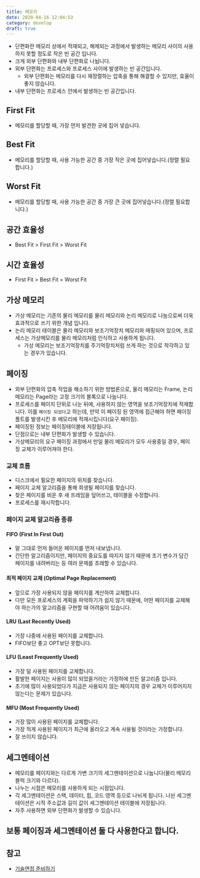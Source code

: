 ```yaml
---
title: 메모리
date: 2020-04-16 12:04:53
category: develop
draft: true
---
```


- 단편화란 메모리 상에서 적재되고, 해제되는 과정에서 발생하는 메모리 사이의 사용하지 못할 정도로 작은 빈 공간 입니다.
- 크게 외부 단편화와 내부 단편화로 나뉩니다.
- 외부 단편화는 프로세스와 프로세스 사이에 발생하는 빈 공간입니다.
  - 외부 단편화는 메모리를 다시 재정렬하는 압축을 통해 해결할 수 있지만, 효율이 좋지 않습니다.
- 내부 단편화는 프로세스 안에서 발생하는 빈 공간입니다.

## First Fit

- 메모리를 할당할 때, 가장 먼저 발견한 곳에 집어 넣습니다.

## Best Fit

- 메모리를 할당할 때, 사용 가능한 공간 중 가장 작은 곳에 집어넣습니다.(정렬 필요합니다.)

## Worst Fit

- 메모리를 할당할 때, 사용 가능한 공간 중 가장 큰 곳에 집어넣습니다.(정렬 필요합니다.)

## 공간 효율성

- Best Fit > First Fit > Worst Fit

## 시간 효율성

- First Fit > Best Fit = Worst Fit

## 가상 메모리

- 가상 메모리는 기존의 물리 메모리를 물리 메모리와 논리 메모리로 나눔으로써 더욱 효과적으로 쓰기 위한 개념 입니다.
- 논리 메모리 테이블은 물리 메모리와 보조기억장치 메모리와 매핑되어 있으며, 프로세스는 가상메모리를 물리 메모리처럼 인식하고 사용하게 됩니다.
  - 가상 메모리는 보조기억장치를 주기억장치처럼 쓰게 하는 것으로 착각하고 있는 경우가 있습니다.

## 페이징

- 외부 단편화의 압축 작업을 해소하기 위한 방법론으로, 물리 메모리는 Frame, 논리 메모리는 Page라는 고정 크기의 블록으로 나눕니다.
- 프로세스를 페이지 단위로 나눈 뒤에, 사용하지 않는 영역을 보조기억장치에 적재합니다. 이를 `페이징 되었다`고 하는데, 만약 이 페이징 된 영역에 접근해야 하면 페이징 폴트를 발생시킨 후 메모리에 적재시킵니다(요구 페이징).
- 페이징된 정보는 페이징테이블에 저장됩니다.
- 단점으로는 내부 단편화가 발생할 수 있습니다.
- 가상메모리의 요구 페이징 과정에서 만일 물리 메모리가 모두 사용중일 경우, 페이징 교체가 이루어져야 한다.

### 교체 흐름

- 디스크에서 필요한 페이지의 위치를 찾습니다.
- 페이지 교체 알고리즘을 통해 희생될 페이지를 찾습니다.
- 찾은 페이지를 비운 후 새 프레임을 덮어쓰고, 테이블을 수정합니다.
- 프로세스를 재시작합니다.

### 페이지 교체 알고리즘 종류

#### FIFO (First In First Out)

- 말 그대로 먼저 들어온 페이지를 먼저 내보냅니다.
- 간단한 알고리즘이지만, 페이지의 중요도를 따지지 않기 때문에 초기 변수가 담긴 페이지를 내려버리는 등 여러 문제를 초래할 수 있습니다.

#### 최적 페이지 교체 (Optimal Page Replacement)

- 앞으로 가장 사용되지 않을 페이지를 계산하여 교체합니다.
- 다만 모든 프로세스의 계획을 파악하기가 쉽지 않기 때문에, 어떤 페이지를 교체해야 하는가의 알고리즘을 구현할 때 어려움이 있습니다.

#### LRU (Last Recently Used)

- 가장 나중에 사용된 페이지를 교체합니다.
- FIFO보단 좋고 OPT보단 못합니다.

#### LFU (Least Frequently Used)

- 가장 덜 사용된 페이지를 교체합니다.
- 활발한 페이지는 사용이 많이 되었을거라는 가정하에 만든 알고리즘 입니다.
- 초기에 많이 사용되었다가 지금은 사용되지 않는 페이지의 경우 교체가 이루어지지 않는다는 문제가 있습니다.

#### MFU (Most Frequently Used)

- 가장 많이 사용된 페이지를 교체합니다.
- 가장 적게 사용된 페이지가 최근에 올라오고 계속 사용될 것이라는 가정합니다.
- 잘 쓰이지 않습니다.

## 세그멘테이션

- 메모리를 페이지와는 다르게 가변 크기의 세그멘테이션으로 나눕니다(물리 메모리 블럭 크기와 다르다).
- 나누는 시점은 메모리를 사용하게 되는 시점입니다.
- 각 세그멘테이션은 스택, 데이터, 힙, 코드 영역 등으로 나뉘게 됩니다. 나뉜 세그멘테이션은 시작 주소값과 길이 값이 세그멘테이션 테이블에 저장됩니다.
- 자주 사용하면 외부 단편화가 발생할 수 있습니다.

## 보통 페이징과 세그멘테이션 둘 다 사용한다고 합니다.

## 참고

- [기술면접 준비하기](https://velog.io/@hygoogi/%EA%B8%B0%EC%88%A0%EB%A9%B4%EC%A0%91-%EC%A4%80%EB%B9%84%ED%95%98%EA%B8%B0)
